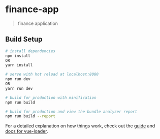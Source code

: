 # finance-app

> finance application

## Build Setup

``` bash
# install dependencies
npm install
OR 
yarn install

# serve with hot reload at localhost:8080
npm run dev
OR
yarn run dev

# build for production with minification
npm run build

# build for production and view the bundle analyzer report
npm run build --report
```

For a detailed explanation on how things work, check out the [guide](http://vuejs-templates.github.io/webpack/) and [docs for vue-loader](http://vuejs.github.io/vue-loader).
